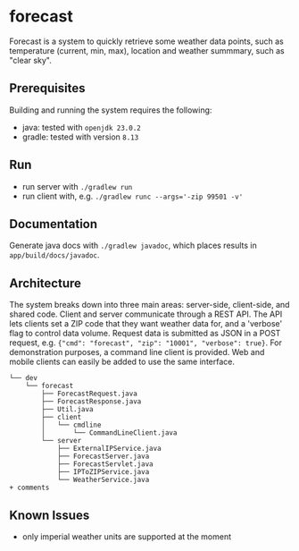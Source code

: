 # forecast
Forecast is a system to quickly retrieve some weather data points, such as temperature (current, min, max), location and weather summmary, such as "clear sky".

## Prerequisites
Building and running the system requires the following:
- java: tested with `openjdk 23.0.2`
- gradle: tested with version `8.13`
## Run
- run server with `./gradlew run`
- run client with, e.g. `./gradlew runc --args='-zip 99501 -v'`
## Documentation
Generate java docs with `./gradlew javadoc`, which places results in `app/build/docs/javadoc`.
## Architecture
The system breaks down into three main areas: server-side, client-side, and shared code. Client and server communicate through a REST API. The API lets clients set a ZIP code that they want weather data for, and a 'verbose' flag to control data volume. Request data is submitted as JSON in a POST request, e.g. `{"cmd": "forecast", "zip": "10001", "verbose": true}`. For demonstration purposes, a command line client is provided. Web and mobile clients can easily be added to use the same interface.

    └── dev
        └── forecast
            ├── ForecastRequest.java
            ├── ForecastResponse.java
            ├── Util.java
            ├── client
            │   └── cmdline
            │       └── CommandLineClient.java
            └── server
                ├── ExternalIPService.java
                ├── ForecastServer.java
                ├── ForecastServlet.java
                ├── IPToZIPService.java
                └── WeatherService.java
    + comments
## Known Issues
- only imperial weather units are supported at the moment
